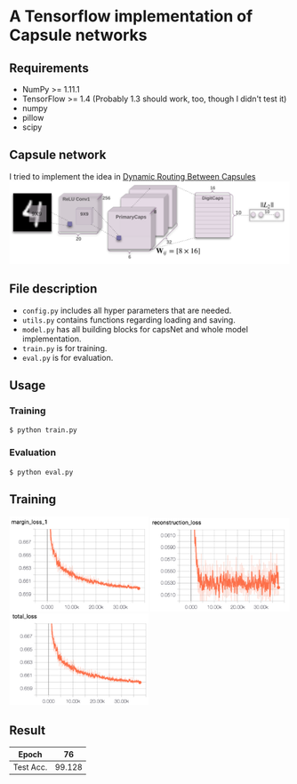 # A Tensorflow implementation of Capsule networks

## Requirements
  * NumPy >= 1.11.1
  * TensorFlow >= 1.4 (Probably 1.3 should work, too, though I didn't test it)
  * numpy
  * pillow
  * scipy

## Capsule network
I tried to implement the idea in [Dynamic Routing Between Capsules](https://arxiv.org/abs/1710.09829)
<img src="figure/capsNet.png">

## File description
  * `config.py` includes all hyper parameters that are needed.
  * `utils.py` contains functions regarding loading and saving.
  * `model.py` has all building blocks for capsNet and whole model implementation.
  * `train.py` is for training.
  * `eval.py` is for evaluation.
  
## Usage
### Training
```
$ python train.py
```
### Evaluation
```
$ python eval.py
```

## Training
<img src="figure/margin_loss.png" width=250px> <img src="figure/reconstruction_loss.png" width=250px> <img src="figure/total_loss.png" width=250px>


## Result
| Epoch     | 76     |
|-----------|--------|
| Test Acc. | 99.128 |
